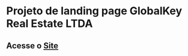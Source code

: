 <h1> Projeto de landing page GlobalKey Real Estate LTDA </h1 <br>
<h2>Acesse o <a href='GlobalKey Real Estate LTDA
'/a>Site</h2>
